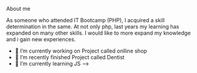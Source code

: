 
About me

As someone who attended IT Bootcamp (PHP), I acquired a skill determination in the same. At not only php, last years my learning has expanded on many other skills. I would like to more expand my knowledge and i gain new experiences.
- 🔭 I’m currently working on Project called onlline shop
- 🔭 I’m recently finished Project called Dentist
- 🌱 I’m currently learning JS
-->
